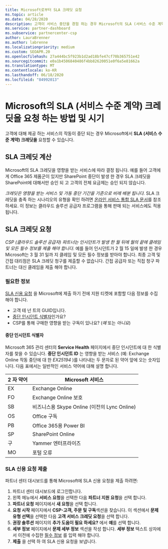 ```yaml
---
title: Microsoft로부터 SLA 크레딧 요청
ms.topic: article
ms.date: 04/28/2020
description: 고객이 서비스 중단을 경험 하는 경우 Microsoft의 SLA (서비스 수준 계약) 크레딧을 요청 하는 이점, 제한 사항 및 절차를 알아보세요.
ms.service: partner-dashboard
ms.subservice: partnercenter-csp
author: LauraBrenner
ms.author: labrenne
ms.localizationpriority: medium
ms.custom: SEOAPR.20
ms.openlocfilehash: 27a444bc5f923b1d2ad18bfe47cf70b365751e42
ms.sourcegitcommit: e0a1b4506840486f4bb82620051e0f6a5e81662a
ms.translationtype: MT
ms.contentlocale: ko-KR
ms.lasthandoff: 06/18/2020
ms.locfileid: "84992013"
---
```

# <a name="how-and-when-to-request-a-service-level-agreement-sla-credit-from-microsoft"></a>Microsoft의 SLA (서비스 수준 계약) 크레딧을 요청 하는 방법 및 시기

고객에 대해 제공 하는 서비스의 작동이 중단 되는 경우 Microsoft에서 **SLA (서비스 수준 계약) 크레딧을** 요청할 수 있습니다.

## <a name="sla-credit-calculation"></a>SLA 크레딧 계산

Microsoft의 SLA 크레딧을 영향을 받는 서비스에 따라 결정 됩니다. 예를 들어 고객에 게 Office 365 제품군이 있지만 SharePoint 중단이 발생 한 경우 SLA 크레딧을 SharePoint에 대해서만 승인 되 고 고객의 전체 요금제는 승인 되지 않습니다.

*크레딧은 영향을 받는 서비스 및 가동 중단 기간을 기준으로 비례 배분 됩니다.* SLA 크레딧을 충족 하는 시나리오의 유형을 확인 하려면 [온라인 서비스 통합 SLA 문서](http://www.microsoftvolumelicensing.com/DocumentSearch.aspx?Mode=3&DocumentTypeId=37)를 참조 하세요. 이 정보는 클라우드 솔루션 공급자 프로그램을 통해 판매 되는 서비스에도 적용 됩니다.

## <a name="request-an-sla-credit"></a>SLA 크레딧 요청

*CSP (클라우드 솔루션 공급자) 파트너는 인시던트가 발생 한 월 뒤에 월의 끝에 클레임 및 모든 필수 정보를 제출 해야 합니다.* 예를 들어 인시던트가 2 월 15 일에 발생 한 경우 Microsoft는 3 월 31 일까 지 클레임 및 모든 필수 정보를 받아야 합니다. 최종 고객 및 간접 대리점은 SLA 크레딧 청구를 제출할 수 없습니다. 간접 공급자 또는 직접 청구 파트너는 대신 클레임을 제출 해야 합니다.

### <a name="required-information"></a>필요한 정보

[SLA 신용 요청](#submit-sla-credit-request) 을 Microsoft에 제출 하기 전에 지원 티켓에 포함할 다음 정보를 수집 해야 합니다.

- 고객 테 넌 트의 GUID입니다.
- [중단 인시던트 식별자](#outage-incident-identifier)인가요?
- CSP를 통해 구매한 영향을 받는 구독이 있나요? (*예* 또는 *아니요*)

#### <a name="outage-incident-identifier"></a>중단 인시던트 식별자

Microsoft 365 관리 센터의 **Service Health** 페이지에서 중단 인시던트에 대 한 식별자를 찾을 수 있습니다. **중단 인시던트 ID** 는 영향을 받는 서비스 (예: Exchange Online 작동 중단에 대 한 *EX25194* )를 나타내는 두 문자로 된 약어 앞에 오는 숫자입니다. 다음 표에서는 일반적인 서비스 약어에 대해 설명 합니다.

| 2 자 약어 | Microsoft 서비스 |
| ----------------------- | ----------------- |
| EX | Exchange Online |
| FO | Exchange Online 보호 |
| SB | 비즈니스용 Skype Online (이전의 Lync Online) |
| OS | Office 구독 |
| PB | Office 365용 Power BI |
| SP | SharePoint Online |
| 구 | Yammer 엔터프라이즈 |
| MO | 포털 오류 |

### <a name="submit-sla-credit-request"></a>SLA 신용 요청 제출

파트너 센터 대시보드를 통해 Microsoft에 SLA 신용 요청을 제출 하려면:

1. 파트너 센터 대시보드에 로그인합니다.
2. 왼쪽 메뉴에서 **서비스 요청**을 선택한 다음 **파트너 지원 요청**을 선택 합니다.
3. **파트너 요청** 페이지에서 **새 요청**을 선택 합니다.
4. **요청 시작** 페이지에서 **CSP-고객, 주문 및 구독**섹션을 찾습니다. 이 섹션에서 **문제 유형 선택**을 선택한 다음 **고객 서비스 크레딧 요청**을 선택 합니다.
5. **권장 솔루션** 페이지의 **추가 도움이 필요 하세요?** 에서 **예**를 선택 합니다.
6. **세부 정보** 페이지에서 **문제 세부 정보** 섹션을 작성 합니다. **세부 정보** 텍스트 상자에서 이전에 수집한 [필수 정보](#required-information) 를 입력 해야 합니다.
7. **제출** 을 선택 하 여 SLA 신용 요청을 보냅니다.
